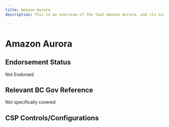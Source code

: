 ```yaml
---
title: Amazon Aurora
description: This is an overview of the tool Amazon Aurora, and its current status  within BC Gov.

---
```

<!---
Note: this is a generated file.  You should not edit it directly.  Please check https://github.com/bcgov/cloud-pathfinder for details.
-->
# Amazon Aurora



## Endorsement Status
Not Endorsed

## Relevant BC Gov Reference
Not specifically covered


## CSP Controls/Configurations
